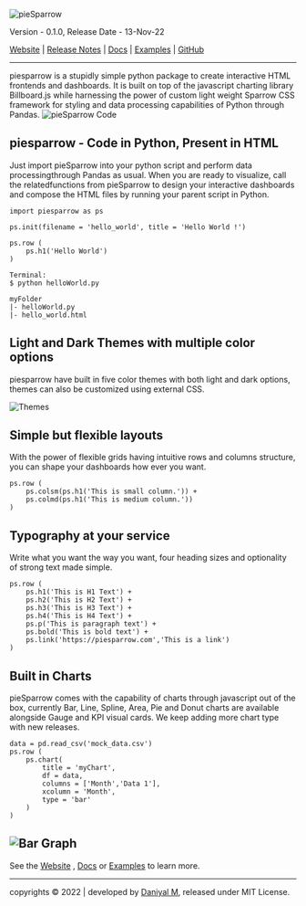![pieSparrow](https://piesparrow.itsdaniyalm.com/images/logo_button.png) 


Version - 0.1.0, Release Date - 13-Nov-22

[Website](https://piesparrow.itsdaniyalm.com) | [Release Notes](https://piesparrow.itsdaniyalm.com/release_notes.html) | [Docs](https://piesparrow.itsdaniyalm.com/docs.html) | [Examples](https://piesparrow.itsdaniyalm.com/examples.html) | [GitHub](https://github.com/itsdaniyalm/piesparrow)

---
piesparrow is a stupidly simple python package to create interactive HTML frontends and dashboards. It is built on top of the javascript charting library Billboard.js while harnessing the power of custom light weight Sparrow CSS framework for styling and data processing capabilities of Python through Pandas.
![pieSparrow Code](https://piesparrow.itsdaniyalm.com/images/header_new.png)

## piesparrow - Code in Python, Present in HTML
Just import pieSparrow into your python script and perform data processingthrough Pandas as usual. When you are ready to visualize, call the relatedfunctions from pieSparrow to design your interactive dashboards and compose the HTML files by running your parent script in Python.

```
import piesparrow as ps

ps.init(filename = 'hello_world', title = 'Hello World !')

ps.row (
    ps.h1('Hello World')
)
```
```
Terminal:
$ python helloWorld.py
```
```
myFolder
|- helloWorld.py
|- hello_world.html
```
## Light and Dark Themes with multiple color options
piesparrow have built in five color themes with both light and dark options, themes can also be customized using external CSS.

![Themes](https://piesparrow.itsdaniyalm.com/images/chart_themes.png) 

## Simple but flexible layouts
With the power of flexible grids having intuitive rows and columns structure, you can shape your dashboards how ever you want.

```
ps.row (
    ps.colsm(ps.h1('This is small column.')) +
    ps.colmd(ps.h1('This is medium column.'))
)
```
## Typography at your service
Write what you want the way you want, four heading sizes and optionality of strong text made simple.

```
ps.row (
    ps.h1('This is H1 Text') +
    ps.h2('This is H2 Text') +
    ps.h3('This is H3 Text') +
    ps.h4('This is H4 Text') +
    ps.p('This is paragraph text') +
    ps.bold('This is bold text') +
    ps.link('https://piesparrow.com','This is a link')
)
```
## Built in Charts
pieSparrow comes with the capability of charts through javascript out of the box, currently Bar, Line, Spline, Area, Pie and Donut charts are available alongside Gauge and KPI visual cards. We keep adding more chart type with new releases.
```
data = pd.read_csv('mock_data.csv')
ps.row (
    ps.chart(
        title = 'myChart',
        df = data,
        columns = ['Month','Data 1'],
        xcolumn = 'Month',
        type = 'bar'
    )
)
```
![Bar Graph](https://piesparrow.itsdaniyalm.com/images/readme_graph.png) 
---
See the [Website](https://piesparrow.itsdaniyalm.com) , [Docs](https://piesparrow.itsdaniyalm.com/docs.html) or [Examples](https://piesparrow.itsdaniyalm.com/examples.html) to learn more.

---
copyrights © 2022 | developed by [Daniyal M](https://itsdaniyalm.com), released under MIT License.

